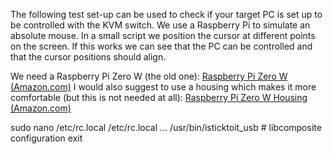 The following test set-up can be used to check if your target PC is set up to be controlled with the KVM switch.
We use a Raspberry Pi to simulate an absolute mouse.
In a small script we position the cursor at different points on the screen.
If this works we can see that the PC can be controlled and that the cursor positions should align.

We need a Raspberry Pi Zero W (the old one):
[Raspberry Pi Zero W (Amazon.com)](https://www.amazon.com/dp/B06XFZC3BX)
I would also suggest to use a housing which makes it more comfortable (but this is not needed at all):
[Raspberry Pi Zero W Housing (Amazon.com)](https://www.amazon.com/dp/B075FLGWJL)

sudo nano /etc/rc.local
/etc/rc.local
...
/usr/bin/isticktoit_usb # libcomposite configuration
exit
